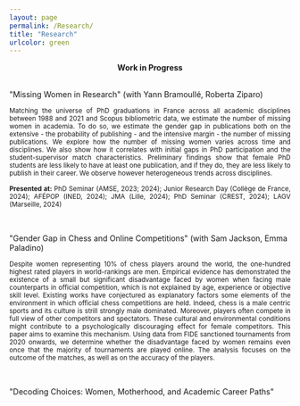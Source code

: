 ```yaml
---
layout: page
permalink: /Research/
title: "Research"
urlcolor: green
---
```


<div align="center">
 <b>Work in Progress</b>
</div>
&nbsp;  

"Missing Women in Research" (with Yann Bramoullé, Roberta Ziparo)
 <p align="justify">
<sub> Matching the universe of PhD graduations in France across all academic disciplines between 1988 and 2021 and Scopus bibliometric data, we estimate the number of missing women in academia. To do so, we estimate the gender gap in publications both on the extensive - the probability of publishing - and the intensive margin - the number of missing publications. We explore how the number of missing women varies across time and disciplines. We also show how it correlates with initial gaps in PhD participation and the student-supervisor match characteristics. Preliminary findings show that female PhD students are less likely to have at least one publication, and if they do, they are less likely to  publish in their career. We observe however heterogeneous trends across disciplines.</sub> 
</p>
 
<p align="justify">
<sub> <b>Presented at:</b> PhD Seminar (AMSE, 2023; 2024); Junior Research Day (Collège de France, 2024); AFÉPOP (INED, 2024); JMA (Lille, 2024); PhD Seminar (CREST, 2024); LAGV (Marseille, 2024) </sub>

</p>
&nbsp;  


"Gender Gap in Chess and Online Competitions" (with Sam Jackson, Emma Paladino)
 <p align="justify">
<sub> Despite women representing 10% of chess players around the world, the one-hundred highest rated players in world-rankings are men. Empirical evidence has demonstrated the existence of a small but significant disadvantage faced by women when facing male counterparts in official competition, which is not explained by age, experience or objective skill level. Existing works have conjectured as explanatory factors some elements of the environment in which official chess competitions are held. Indeed, chess is a male centric sports and its culture is strill strongly male dominated. Moreover, players often compete in full view of other competitors and spectators. These cultural and environmental conditions might contribute to a psychologically discouraging effect for female competitors. This paper aims to examine this mechanism. Using data from FIDE sanctioned tournaments from 2020 onwards, we determine whether the disadvantage faced by women remains even once that the majority of tournaments are played online. The analysis focuses on the outcome of the matches, as well as on the accuracy of the players. </sub>
</p>
&nbsp; 


"Decoding Choices: Women, Motherhood, and Academic Career Paths"

